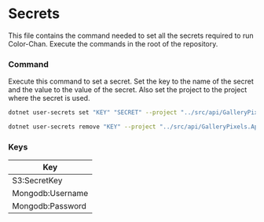 # Secrets

This file contains the command needed to set all the secrets required to run Color-Chan.
Execute the commands in the root of the repository.

### Command

Execute this command to set a secret.
Set the key to the name of the secret and the value to the value of the secret.
Also set the project to the project where the secret is used.

```bash
dotnet user-secrets set "KEY" "SECRET" --project "../src/api/GalleryPixels.Api/GalleryPixels.Api.csproj"
```

```bash
dotnet user-secrets remove "KEY" --project "../src/api/GalleryPixels.Api/GalleryPixels.Api.csproj"
```

### Keys

| Key                |
|--------------------|
| S3:SecretKey       |
| Mongodb:Username   |
| Mongodb:Password   |
